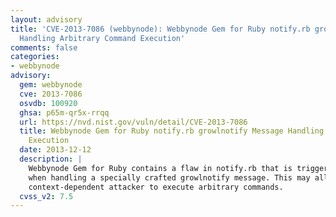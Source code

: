 ```yaml
---
layout: advisory
title: 'CVE-2013-7086 (webbynode): Webbynode Gem for Ruby notify.rb growlnotify Message
  Handling Arbitrary Command Execution'
comments: false
categories:
- webbynode
advisory:
  gem: webbynode
  cve: 2013-7086
  osvdb: 100920
  ghsa: p65m-qr5x-rrqq
  url: https://nvd.nist.gov/vuln/detail/CVE-2013-7086
  title: Webbynode Gem for Ruby notify.rb growlnotify Message Handling Arbitrary Command
    Execution
  date: 2013-12-12
  description: |
    Webbynode Gem for Ruby contains a flaw in notify.rb that is triggered
    when handling a specially crafted growlnotify message. This may allow a
    context-dependent attacker to execute arbitrary commands.
  cvss_v2: 7.5
---
```

